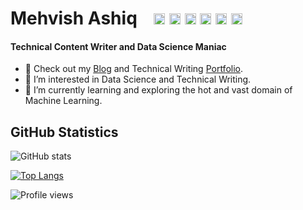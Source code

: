 # Mehvish Ashiq &nbsp;&nbsp; [<img src='https://cdn.jsdelivr.net/npm/simple-icons@3.0.1/icons/twitter.svg' alt='twitter' height='18' width='18'>](https://www.twitter.com/iMehvishAshiq) [<img src='https://cdn.jsdelivr.net/npm/simple-icons@3.0.1/icons/facebook.svg' alt='facebook' height='18' width='18'>](https://www.facebook.com/iMehvishAshiq) [<img src='https://cdn.jsdelivr.net/npm/simple-icons@3.0.1/icons/linkedin.svg' alt='linkedin' height='18' width='18'>](https://www.linkedin.com/in/mehvishashiq) [<img src='https://cdn.jsdelivr.net/npm/simple-icons@3.0.1/icons/medium.svg' alt='medium' height='18' width='18'>](https://www.medium.com/@mehvishashiq) [<img src='https://cdn.jsdelivr.net/npm/simple-icons@3.0.1/icons/kaggle.svg' alt='kaggle' height='18' width='18' style="color:blue">](https://www.kaggle.com/mehvishashiq) [<img src='https://cdn.jsdelivr.net/npm/simple-icons@3.0.1/icons/github.svg' alt='github' height='18' width='18'>](https://github.com/mehvishashiq) 

#### Technical Content Writer and Data Science Maniac
- 🔭 Check out my [Blog](https://medium.com/@mehvishashiq) and Technical Writing [Portfolio](https://www.upwork.com/freelancers/~01e8bb3756b134bb9b?s=1017484851352698996).
- 👀 I’m interested in Data Science and Technical Writing.
- 🌱 I’m currently learning and exploring the hot and vast domain of Machine Learning. 

## GitHub Statistics

![GitHub stats](https://github-readme-stats.vercel.app/api?username=mehvishashiq&show_icons=true) 

[![Top Langs](https://github-readme-stats.vercel.app/api/top-langs/?username=mehvishashiq)](https://github.com/anuraghazra/github-readme-stats)

![Profile views](https://gpvc.arturio.dev/mehvishashiq)  
